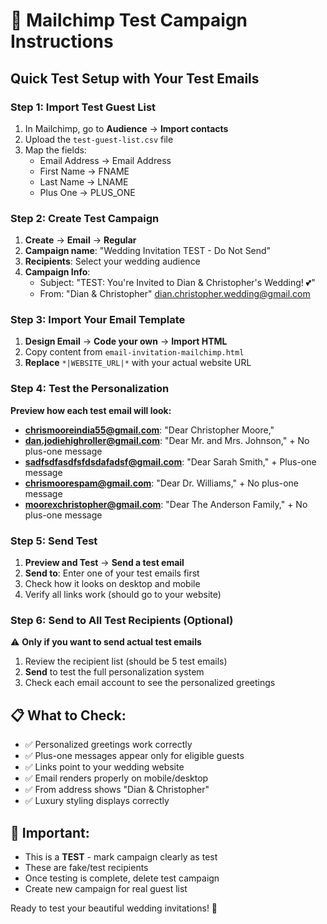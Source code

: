 # 🧪 Mailchimp Test Campaign Instructions

## Quick Test Setup with Your Test Emails

### Step 1: Import Test Guest List
1. In Mailchimp, go to **Audience** → **Import contacts**
2. Upload the `test-guest-list.csv` file
3. Map the fields:
   - Email Address → Email Address
   - First Name → FNAME  
   - Last Name → LNAME
   - Plus One → PLUS_ONE

### Step 2: Create Test Campaign
1. **Create** → **Email** → **Regular**
2. **Campaign name**: "Wedding Invitation TEST - Do Not Send"
3. **Recipients**: Select your wedding audience
4. **Campaign Info**:
   - Subject: "TEST: You're Invited to Dian & Christopher's Wedding! 💕"
   - From: "Dian & Christopher" <dian.christopher.wedding@gmail.com>

### Step 3: Import Your Email Template
1. **Design Email** → **Code your own** → **Import HTML**
2. Copy content from `email-invitation-mailchimp.html`
3. **Replace** `*|WEBSITE_URL|*` with your actual website URL

### Step 4: Test the Personalization
**Preview how each test email will look:**

- **chrismooreindia55@gmail.com**: "Dear Christopher Moore,"
- **dan.jodiehighroller@gmail.com**: "Dear Mr. and Mrs. Johnson," + No plus-one message
- **sadfsdfasdfsfdsdafadsf@gmail.com**: "Dear Sarah Smith," + Plus-one message
- **chrismoorespam@gmail.com**: "Dear Dr. Williams," + No plus-one message  
- **moorexchristopher@gmail.com**: "Dear The Anderson Family," + No plus-one message

### Step 5: Send Test
1. **Preview and Test** → **Send a test email**
2. **Send to**: Enter one of your test emails first
3. Check how it looks on desktop and mobile
4. Verify all links work (should go to your website)

### Step 6: Send to All Test Recipients (Optional)
⚠️ **Only if you want to send actual test emails**
1. Review the recipient list (should be 5 test emails)
2. **Send** to test the full personalization system
3. Check each email account to see the personalized greetings

## 📋 What to Check:
- ✅ Personalized greetings work correctly
- ✅ Plus-one messages appear only for eligible guests
- ✅ Links point to your wedding website
- ✅ Email renders properly on mobile/desktop
- ✅ From address shows "Dian & Christopher"
- ✅ Luxury styling displays correctly

## 🚨 Important:
- This is a **TEST** - mark campaign clearly as test
- These are fake/test recipients  
- Once testing is complete, delete test campaign
- Create new campaign for real guest list

Ready to test your beautiful wedding invitations! 🎉